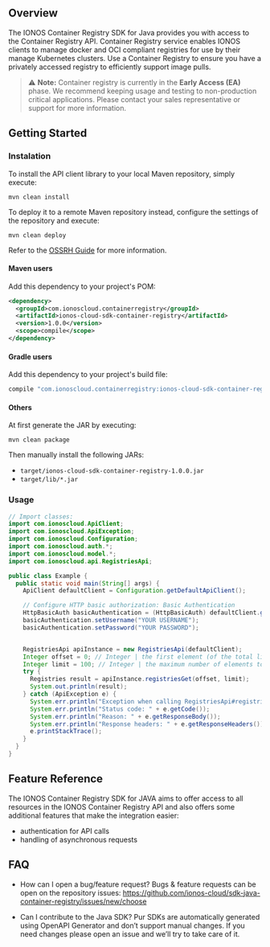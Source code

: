 ## Overview

The IONOS Container Registry SDK for Java provides you with access to the Container Registry API. Container Registry service enables IONOS clients to manage docker and OCI compliant registries for use by their manage Kubernetes clusters. Use a Container Registry to ensure you have a privately accessed registry to efficiently support image pulls.

> ⚠️ **Note:** Container registry is currently in the **Early Access (EA)** phase. We recommend keeping usage and testing to non-production critical applications. Please contact your sales representative or support for more information.

## Getting Started

### Instalation

To install the API client library to your local Maven repository, simply execute:

```shell
mvn clean install
```

To deploy it to a remote Maven repository instead, configure the settings of the repository and execute:

```shell
mvn clean deploy
```

Refer to the [OSSRH Guide](http://central.sonatype.org/pages/ossrh-guide.html) for more information.

#### Maven users

Add this dependency to your project's POM:

```xml
<dependency>
  <groupId>com.ionoscloud.containerregistry</groupId>
  <artifactId>ionos-cloud-sdk-container-registry</artifactId>
  <version>1.0.0</version>
  <scope>compile</scope>
</dependency>
```

#### Gradle users

Add this dependency to your project's build file:

```groovy
compile "com.ionoscloud.containerregistry:ionos-cloud-sdk-container-registry:1.0.0"
```

#### Others

At first generate the JAR by executing:

```shell
mvn clean package
```

Then manually install the following JARs:

* `target/ionos-cloud-sdk-container-registry-1.0.0.jar`
* `target/lib/*.jar`


### Usage

```java
// Import classes:
import com.ionoscloud.ApiClient;
import com.ionoscloud.ApiException;
import com.ionoscloud.Configuration;
import com.ionoscloud.auth.*;
import com.ionoscloud.model.*;
import com.ionoscloud.api.RegistriesApi;

public class Example {
  public static void main(String[] args) {
    ApiClient defaultClient = Configuration.getDefaultApiClient();

    // Configure HTTP basic authorization: Basic Authentication
    HttpBasicAuth basicAuthentication = (HttpBasicAuth) defaultClient.getAuthentication("Basic Authentication");
    basicAuthentication.setUsername("YOUR USERNAME");
    basicAuthentication.setPassword("YOUR PASSWORD");


    RegistriesApi apiInstance = new RegistriesApi(defaultClient);
    Integer offset = 0; // Integer | the first element (of the total list of elements) to include in the response (use together with <code>limit</code> for pagination)
    Integer limit = 100; // Integer | the maximum number of elements to return (use together with <code>offset</code> for pagination)
    try {
      Registries result = apiInstance.registriesGet(offset, limit);
      System.out.println(result);
    } catch (ApiException e) {
      System.err.println("Exception when calling RegistriesApi#registriesGet");
      System.err.println("Status code: " + e.getCode());
      System.err.println("Reason: " + e.getResponseBody());
      System.err.println("Response headers: " + e.getResponseHeaders());
      e.printStackTrace();
    }
  }
}
```

## Feature Reference

The IONOS Container Registry SDK for JAVA aims to offer access to all resources in the IONOS Container Registry API and also offers some additional features that make the integration easier:
 - authentication for API calls
 - handling of asynchronous requests

## FAQ

 - How can I open a bug/feature request?
	Bugs & feature requests can be open on the repository issues: https://github.com/ionos-cloud/sdk-java-container-registry/issues/new/choose

 - Can I contribute to the Java SDK?
    Pur SDKs are automatically generated using OpenAPI Generator and don’t support manual changes. If you need changes please open an issue and we’ll try to take care of it.
